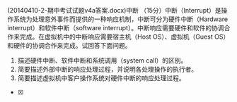 (20140410-2-期中考试试题v4a答案.docx)中断
（15分）中断（Interrupt）是操作系统为处理意外事件而提供的一种响应机制，中断可分为硬件中断（Hardware
interrupt）和软件中断（software interrupt）。中断响应需要硬件和软件的协调合作来完成。在虚拟机中的中断响应需要宿主机（Host
OS）、虚拟机（Guest OS）和硬件的协调合作来完成。试回答下面问题。
1) 描述硬件中断、软件中断和系统调用（system call）的区别。
2) 简要描述外部中断的响应处理过程，并说明各处理操作的执行者。
3) 简要描述虚拟机中客户操作系统对硬件中断的响应处理过程。  
- [x]  

